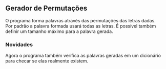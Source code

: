 ## Gerador de Permutações

O programa forma palavras através das permutações das letras dadas.<br/>
Por padrão a palavra formada usará todas as letras. É possível também definir um tamanho máximo para a palavra gerada.

### Novidades

Agora o programa também verifica as palavras geradas em um dicionário para checar se elas realmente existem.